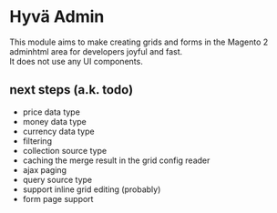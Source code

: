 # Hyvä Admin

This module aims to make creating grids and forms in the Magento 2 adminhtml area for developers joyful and fast.  
It does not use any UI components.


## next steps (a.k. todo)

* price data type
* money data type
* currency data type
* filtering
* collection source type
* caching the merge result in the grid config reader
* ajax paging
* query source type
* support inline grid editing (probably)
* form page support
